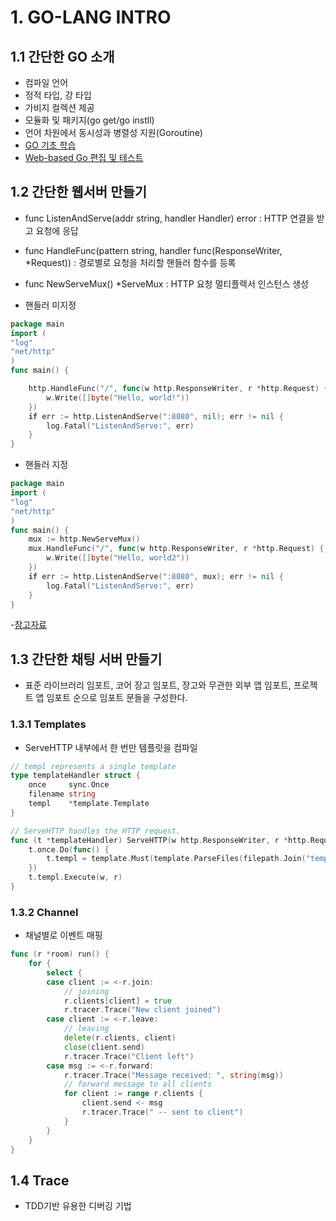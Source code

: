 
# 1. GO-LANG INTRO

## 1.1 간단한 GO 소개
- 컴파일 언어
- 정적 타입, 강 타입
- 가비지 컬렉션 제공
- 모듈화 및 패키지(go get/go instll)
- 언어 차원에서 동시성과 병렬성 지원(Goroutine)
- [GO 기초 학습](http://golang.site/)
- [Web-based Go 편집 및 테스트](http://play.golang.org)

## 1.2 간단한 웹서버 만들기
- func ListenAndServe(addr string, handler Handler) error : HTTP 연결을 받고 요청에 응답
- func HandleFunc(pattern string, handler func(ResponseWriter, *Request)) : 경로별로 요청을 처리할 핸들러 함수를 등록
- func NewServeMux() *ServeMux : HTTP 요청 멀티플렉서 인스턴스 생성

- 핸들러 미지정
```go
package main
import (
"log"
"net/http"
)
func main() {

	http.HandleFunc("/", func(w http.ResponseWriter, r *http.Request) {
		w.Write([]byte("Hello, world!"))
	})
	if err := http.ListenAndServe(":8080", nil); err != nil {
		log.Fatal("ListenAndServe:", err)
	}
}
```

- 핸들러 지정
```go
package main
import (
"log"
"net/http"
)
func main() {
    mux := http.NewServeMux()
	mux.HandleFunc("/", func(w http.ResponseWriter, r *http.Request) {
		w.Write([]byte("Hello, world2"))
	})
	if err := http.ListenAndServe(":8080", mux); err != nil {
		log.Fatal("ListenAndServe:", err)
	}
}
```

-[참고자료](https://golang.org/pkg/net/http/)

## 1.3 간단한 채팅 서버 만들기
- 표준 라이브러리 임포트, 코어 장고 임포트, 장고와 무관한 외부 앱 임포트, 프로젝트 앱 임포트 순으로 임포트 문들을 구성한다.

### 1.3.1 Templates
- ServeHTTP 내부에서 한 번만 템플릿을 컴파일
```go
// templ represents a single template
type templateHandler struct {
	once     sync.Once
	filename string
	templ    *template.Template
}

// ServeHTTP handles the HTTP request.
func (t *templateHandler) ServeHTTP(w http.ResponseWriter, r *http.Request) {
	t.once.Do(func() {
		t.templ = template.Must(template.ParseFiles(filepath.Join("templates", t.filename)))
	})
	t.templ.Execute(w, r)
}
```


### 1.3.2 Channel
- 채널별로 이벤트 매핑
```go
func (r *room) run() {
	for {
		select {
		case client := <-r.join:
			// joining
			r.clients[client] = true
			r.tracer.Trace("New client joined")
		case client := <-r.leave:
			// leaving
			delete(r.clients, client)
			close(client.send)
			r.tracer.Trace("Client left")
		case msg := <-r.forward:
			r.tracer.Trace("Message received: ", string(msg))
			// forward message to all clients
			for client := range r.clients {
				client.send <- msg
				r.tracer.Trace(" -- sent to client")
			}
		}
	}
}
```
## 1.4 Trace
- TDD기반 유용한 디버깅 기법
